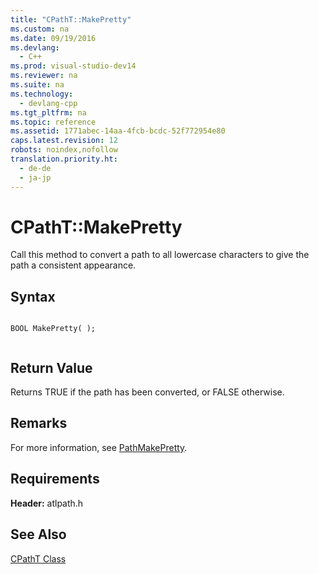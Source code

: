 ```yaml
---
title: "CPathT::MakePretty"
ms.custom: na
ms.date: 09/19/2016
ms.devlang: 
  - C++
ms.prod: visual-studio-dev14
ms.reviewer: na
ms.suite: na
ms.technology: 
  - devlang-cpp
ms.tgt_pltfrm: na
ms.topic: reference
ms.assetid: 1771abec-14aa-4fcb-bcdc-52f772954e80
caps.latest.revision: 12
robots: noindex,nofollow
translation.priority.ht: 
  - de-de
  - ja-jp
---
```

# CPathT::MakePretty
Call this method to convert a path to all lowercase characters to give the path a consistent appearance.  
  
## Syntax  
  
```  
  
BOOL MakePretty( );  
  
```  
  
## Return Value  
 Returns TRUE if the path has been converted, or FALSE otherwise.  
  
## Remarks  
 For more information, see [PathMakePretty](http://msdn.microsoft.com/library/windows/desktop/bb773725).  
  
## Requirements  
 **Header:** atlpath.h  
  
## See Also  
 [CPathT Class](../vs140/CPathT-Class.md)